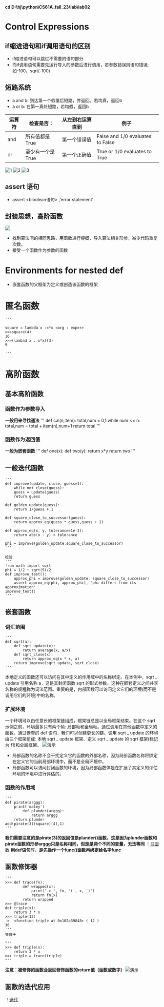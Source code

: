 **cd D:\hj\python\CS61A_fall_23\lab\lab02**
# Control Expressions
## if缩进语句和if调用语句的区别
- if缩进语句可以跳过不需要的语句部分
- 而if调用语句需要先运行导入的参数后进行调用，若参数错误则语句错误;如-100，sqrt(-100)
    
## 短路系统
- a and b:
    到达第一个假值后短路，并返回。若均真，返回b
- a or b:
    在第一真处短路，若均假，返回b

|运算符|检查是否：|从左到右运算直到|例子|
|---|--- |------------|---|
| and|所有值都是True|第一个错误值|False and 1/0 evaluates to False|
| or|至少有一个是True|第一个正确值|True or 1/0 evaluates to True|

![1](png/%E7%9F%AD%E8%B7%AF_1.png "1")
![2](png/%E7%9F%AD%E8%B7%AF_2.png "1")
![3](png/%E7%9F%AD%E8%B7%AF_3.png "1")
## assert 语句
- assert <bloolean语句> ,'error statement'

## 封装思想，高阶函数
![](png/control.jpg)
- 找到算法间的相同思路，用函数进行梗概，导入算法相关形参。减少代码重复次数。
- 接受一个函数作为参数的函数

# Environments for nested def
- 嵌套函数的父框架为定义或创造该函数的框架

# 匿名函数

    '''

    square = lambda x :x*x <arg : exper>
    >>>square(4)
    16
    >>>(lambad x : x*x)(3)
    9

    '''

# 高阶函数

## 基本高阶函数
### 函数作为参数导入
**一般用来寻找通法**
    '''
    def cal(n,item):
        total,num = 0,1
        while num <= n:
            total,num = total + item(n),num+1
        return total
    '''
### 函数作为返回值
**一般为嵌套函数**
    '''
    def one(x):
        def two(y):
            return x*y
        return two
    '''

## 一般迭代函数
    '''
    def improve(update, close, guess=1):
        while not close(guess):
        guess = update(guess)
        return guess
    
    def golden_update(guess):
        return 1/guess + 1

    def square_close_to_successor(guess):
        return approx_eq(guess * guess,guess + 1)

    def approx_eq(x, y, tolerance=1e-3):
        return abs(x - y) < tolerance

    phi = improve(golden_update,square_close_to_successor)
    '''

    检验
    '''
    from math import sqrt
    phi = 1/2 + sqrt(5)/2
    def improve_test():
        approx_phi = improve(golden_update, square_close_to_successor)
        assert approx_eq(phi, approx_phi), 'phi differs from its approximation'
    improve_test()
    '''
## 嵌套函数

### 词汇范围

    '''
    def sqrt(a):
        def sqrt_update(x):
            return average(x, a/x)
        def sqrt_close(x):
            return approx_eq(x * x, a)
        return improve(sqrt_update, sqrt_close)
    '''
本地定义的函数还可以访问在其中定义的作用域中的名称绑定。在本例中，sqrt _ update 引用名称 a，这是其封闭函数 sqrt 的形式参数。这种在嵌套定义之间共享名称的规程称为词法范围。重要的是，内部函数可以访问定义它们的环境(而不是调用它们的环境)中的名称。

### 扩展环境
一个环境可以由任意长的框架链组成，框架链总是以全局框架结束。在这个 sqrt 示例之前，环境最多只有两个帧: 局部帧和全局帧。通过调用在其他函数中定义的函数，通过嵌套的 def 语句，我们可以创建更长的链。调用 sqrt _ update 的环境由三个框架组成: 本地 sqrt _ update 框架、定义 sqrt _ update 的 sqrt 框架(标记为 f1)和全局框架。
![演示](png/high_order.png "1")
- 局部函数的名称不会干扰定义它的函数的外部名称，因为局部函数名称将绑定在定义它的当前局部环境中，而不是全局环境中。
- 局部函数可以访问封闭函数的环境，因为局部函数体是在扩展了其定义的评估环境的环境中进行评估的。

### 函数的作用域
    '''
    def pirate(arggg):
        print('matey')
            def plunder(arggg):
                return arggg
        return plunder
    add(pirate(3)(square)(4),1)
    '''
 **我们需要注意的是pirate(3)的返回值是plunder()函数，这是因为plunder函数和pirate函数的形参arggg只是名称相同，但是是两个不同的变量，无法等同**
 ！[马函数](png/house.png)
 **用def语句时，是先操作一个func()函数再绑定给名字func**

    

## 函数修饰器
    '''
    >>> def trace(fn):
            def wrapped(x):
                print('-> ', fn, '(', x, ')')
                return fn(x)
            return wrapped
    >>> @trace
    def triple(x):
        return 3 * x
    >>> triple(12)
    ->  <function triple at 0x102a39848> ( 12 )
    36
    '''
    等效于

    """    
    >>> def triple(x):
        return 3 * x
    >>> triple = trace(triple)
    """
**注意：被修饰的函数会返回修饰函数的return值（函数或数字）**·
![演示](png/%E4%BF%AE%E9%A5%B0%E5%99%A8.png)

## 函数的迭代应用
！[迭代](png/%E8%BF%AD%E4%BB%A3.png)